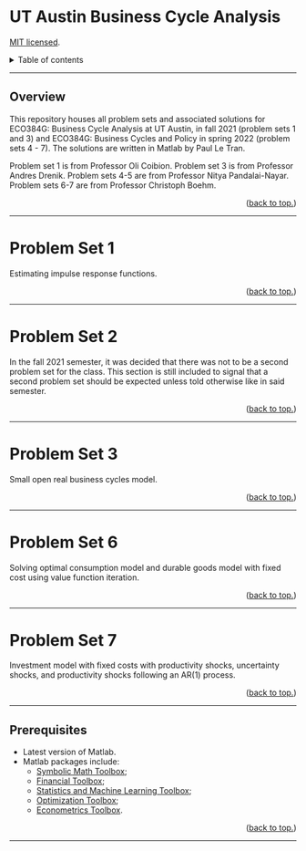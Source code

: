 # UT Austin Business Cycle Analysis

[MIT licensed](https://github.com/PaulTran47/ECO384G/blob/main/LICENCE.md).

<details>
  <summary>Table of contents</summary>
  <ul>
    <li>
      <a href="#overview">Overview</a>
      <ol>
        <li><a href="#problem-set-1">Problem set 1</a></li>
        <li><a href="#problem-set-2">Problem set 2</a></li>
        <li><a href="#problem-set-3">Problem set 3</a></li>
        <li><a href="#problem-set-3">Problem set 6</a></li>
        <li><a href="#problem-set-3">Problem set 7</a></li>
      </ol>
    </li>
    <li><a href="#prerequisites">Prerequisites</a></li>
  </ul>
</details>

---

## Overview
This repository houses all problem sets and associated solutions for ECO384G: Business Cycle Analysis at UT Austin, in fall 2021 (problem sets 1 and 3) and ECO384G: Business Cycles and Policy in spring 2022 (problem sets 4 - 7). The solutions are written in Matlab by Paul Le Tran.

Problem set 1 is from Professor Oli Coibion. Problem set 3 is from Professor Andres Drenik. Problem sets 4-5 are from Professor Nitya Pandalai-Nayar. Problem sets 6-7 are from Professor Christoph Boehm.

<p align="right">
  (<a href="#ut-austin-business-cycle-analysis">back to top.</a>)
</p>

---

# Problem Set 1
Estimating impulse response functions.

<p align="right">
  (<a href="#ut-austin-business-cycle-analysis">back to top.</a>)
</p>

---

# Problem Set 2
In the fall 2021 semester, it was decided that there was not to be a second problem set for the class. This section is still included to signal that a second problem set should be expected unless told otherwise like in said semester.

<p align="right">
  (<a href="#ut-austin-business-cycle-analysis">back to top.</a>)
</p>

---

# Problem Set 3
Small open real business cycles model.

<p align="right">
  (<a href="#ut-austin-business-cycle-analysis">back to top.</a>)
</p>

---

# Problem Set 6
Solving optimal consumption model and durable goods model with fixed cost using value function iteration.

<p align="right">
  (<a href="#ut-austin-business-cycle-analysis">back to top.</a>)
</p>

---

# Problem Set 7
Investment model with fixed costs with productivity shocks, uncertainty shocks, and productivity shocks following an AR(1) process.

<p align="right">
  (<a href="#ut-austin-business-cycle-analysis">back to top.</a>)
</p>

---

## Prerequisites
* Latest version of Matlab.
* Matlab packages include:
  * [Symbolic Math Toolbox](https://www.mathworks.com/help/symbolic/);
  * [Financial Toolbox](https://www.mathworks.com/help/finance/);
  * [Statistics and Machine Learning Toolbox](https://www.mathworks.com/help/stats/);
  * [Optimization Toolbox](https://www.mathworks.com/help/optim/);
  * [Econometrics Toolbox](https://www.mathworks.com/help/econ/).

<p align="right">
  (<a href="#ut-austin-business-cycle-analysis">back to top.</a>)
</p>

---